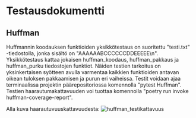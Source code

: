 # Testausdokumentti

## Huffman

Huffmannin koodauksen funktioiden yksikkötestaus on suoritettu "testi.txt" -tiedostolla, jonka sisältö on "AAAAAABCCCCCCDDEEEEE\n". Yksikkötestaus kattaa jokaisen huffman_koodaus, huffman_pakkaus ja huffman_purku tiedostojen funktiot.
Näiden testien tarkoitus on yksinkertaisen syötteen avulla varmentaa kaikkien funktioiden antavan oikean tuloksen pakkaamisen ja purun eri vaiheissa. Testit voidaan ajaa terminaalissa projektin päärepositoriossa komennolla "pytest Huffman". Testien haarautumakattavuuden voi tuottaa komennolla "poetry run invoke huffman-coverage-report".

Alla kuva haarautuvuuskattavuudesta:
![huffman_testikattavuus](https://user-images.githubusercontent.com/81024277/135897029-0069cef3-6b78-4023-9d2b-5b7ad4c4e3f9.png)
